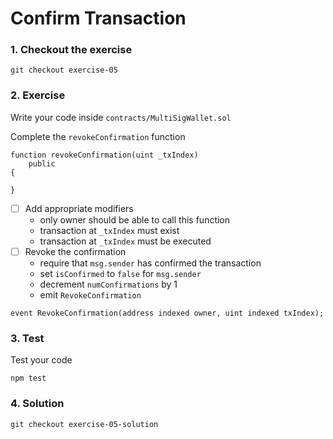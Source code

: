 # Confirm Transaction

### 1. Checkout the exercise

```
git checkout exercise-05
```

### 2. Exercise

Write your code inside `contracts/MultiSigWallet.sol`

Complete the `revokeConfirmation` function

```solidity
function revokeConfirmation(uint _txIndex)
    public
{

}
```

- [ ] Add appropriate modifiers
  - only owner should be able to call this function
  - transaction at `_txIndex` must exist
  - transaction at `_txIndex` must be executed
- [ ] Revoke the confirmation
  - require that `msg.sender` has confirmed the transaction
  - set `isConfirmed` to `false` for `msg.sender`
  - decrement `numConfirmations` by 1
  - emit `RevokeConfirmation`

```solidity
event RevokeConfirmation(address indexed owner, uint indexed txIndex);
```

### 3. Test

Test your code

```
npm test
```

### 4. Solution

```
git checkout exercise-05-solution
```
